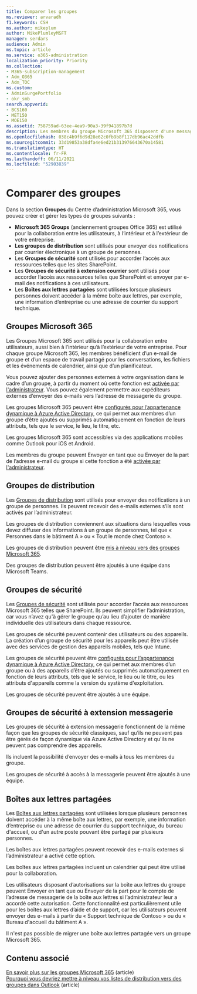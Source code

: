 ```yaml
---
title: Comparer les groupes
ms.reviewer: arvaradh
f1.keywords: CSH
ms.author: mikeplum
author: MikePlumleyMSFT
manager: serdars
audience: Admin
ms.topic: article
ms.service: o365-administration
localization_priority: Priority
ms.collection:
- M365-subscription-management
- Adm_O365
- Adm_TOC
ms.custom:
- AdminSurgePortfolio
- okr_smb
search.appverid:
- BCS160
- MET150
- MOE150
ms.assetid: 758759ad-63ee-4ea9-90a3-39f941897b7d
description: Les membres du groupe Microsoft 365 disposent d'une messagerie de groupe et d'un espace de travail partagé pour les conversations, les fichiers et les événements du calendrier, du flux et du planificateur.
ms.openlocfilehash: 038c4b9f6d9d28e62c0fb9b8f117db96ac42ddfb
ms.sourcegitcommit: 33d19853a38dfa4e6ed21b313976643670a14581
ms.translationtype: HT
ms.contentlocale: fr-FR
ms.lasthandoff: 06/11/2021
ms.locfileid: "52903839"
---
```

# <a name="compare-groups"></a>Comparer des groupes

Dans la section **Groupes** du Centre d’administration Microsoft 365, vous pouvez créer et gérer les types de groupes suivants : 

- **Microsoft 365 Groups** (anciennement groupes Office 365) est utilisé pour la collaboration entre les utilisateurs, à l’intérieur et à l’extérieur de votre entreprise.
- **Les groupes de distribution** sont utilisés pour envoyer des notifications par courrier électronique à un groupe de personnes.
- Les **Groupes de sécurité** sont utilisés pour accorder l’accès aux ressources telles que les sites SharePoint.
- Les **Groupes de sécurité à extension courrier** sont utilisés pour accorder l’accès aux ressources telles que SharePoint et envoyer par e-mail des notifications à ces utilisateurs.
- Les **Boîtes aux lettres partagées** sont utilisées lorsque plusieurs personnes doivent accéder à la même boîte aux lettres, par exemple, une information d’entreprise ou une adresse de courrier du support technique.

## <a name="microsoft-365-groups"></a>Groupes Microsoft 365

Les Groupes Microsoft 365 sont utilisés pour la collaboration entre utilisateurs, aussi bien à l’intérieur qu’à l’extérieur de votre entreprise. Pour chaque groupe Microsoft 365, les membres bénéficient d’un e-mail de groupe et d’un espace de travail partagé pour les conversations, les fichiers et les événements de calendrier, ainsi que d’un planificateur.

Vous pouvez ajouter des personnes externes à votre organisation dans le cadre d’un groupe, à partir du moment où cette fonction est [activée par l'administrateur](manage-guest-access-in-groups.md). Vous pouvez également permettre aux expéditeurs externes d’envoyer des e-mails vers l’adresse de messagerie du groupe.

Les groupes Microsoft 365 peuvent être [configurés pour l’appartenance dynamique à Azure Active Directory](/azure/active-directory/users-groups-roles/groups-change-type), ce qui permet aux membres d’un groupe d’être ajoutés ou supprimés automatiquement en fonction de leurs attributs, tels que le service, le lieu, le titre, etc.

Les groupes Microsoft 365 sont accessibles via des applications mobiles comme Outlook pour iOS et Android.

Les membres du groupe peuvent Envoyer en tant que ou Envoyer de la part de l’adresse e-mail du groupe si cette fonction a été [activée par l'administrateur](../../solutions/allow-members-to-send-as-or-send-on-behalf-of-group.md).

## <a name="distribution-groups"></a>Groupes de distribution

Les [Groupes de distribution](/exchange/recipients-in-exchange-online/manage-distribution-groups/manage-distribution-groups) sont utilisés pour envoyer des notifications à un groupe de personnes. Ils peuvent recevoir des e-mails externes s’ils sont activés par l’administrateur.

Les groupes de distribution conviennent aux situations dans lesquelles vous devez diffuser des informations à un groupe de personnes, tel que « Personnes dans le bâtiment A » ou « Tout le monde chez Contoso ».

Les groupes de distribution peuvent être [mis à niveau vers des groupes Microsoft 365](../manage/upgrade-distribution-lists.md).

Des groupes de distribution peuvent être ajoutés à une équipe dans Microsoft Teams.

## <a name="security-groups"></a>Groupes de sécurité

Les [Groupes de sécurité](../email/create-edit-or-delete-a-security-group.md) sont utilisés pour accorder l’accès aux ressources Microsoft 365 telles que SharePoint. Ils peuvent simplifier l’administration, car vous n’avez qu'à gérer le groupe qu’au lieu d’ajouter de manière individuelle des utilisateurs dans chaque ressource.

Les groupes de sécurité peuvent contenir des utilisateurs ou des appareils. La création d’un groupe de sécurité pour les appareils peut être utilisée avec des services de gestion des appareils mobiles, tels que Intune.

Les groupes de sécurité peuvent être [configurés pour l’appartenance dynamique à Azure Active Directory](/azure/active-directory/users-groups-roles/groups-change-type), ce qui permet aux membres d’un groupe ou à des appareils d’être ajoutés ou supprimés automatiquement en fonction de leurs attributs, tels que le service, le lieu ou le titre, ou les attributs d'appareils comme la version du système d'exploitation.

Les groupes de sécurité peuvent être ajoutés à une équipe.

## <a name="mail-enabled-security-groups"></a>Groupes de sécurité à extension messagerie

Les groupes de sécurité à extension messagerie fonctionnent de la même façon que les groupes de sécurité classiques, sauf qu’ils ne peuvent pas être gérés de façon dynamique via Azure Active Directory et qu'ils ne peuvent pas comprendre des appareils.

Ils incluent la possibilité d’envoyer des e-mails à tous les membres du groupe.

Les groupes de sécurité à accès à la messagerie peuvent être ajoutés à une équipe.

## <a name="shared-mailboxes"></a>Boîtes aux lettres partagées

Les [Boîtes aux lettres partagées](../email/create-a-shared-mailbox.md) sont utilisées lorsque plusieurs personnes doivent accéder à la même boîte aux lettres, par exemple, une information d’entreprise ou une adresse de courrier du support technique, du bureau d'accueil, ou d'un autre poste pouvant être partagé par plusieurs personnes.

Les boîtes aux lettres partagées peuvent recevoir des e-mails externes si l’administrateur a activé cette option.

Les boîtes aux lettres partagées incluent un calendrier qui peut être utilisé pour la collaboration.

Les utilisateurs disposant d’autorisations sur la boîte aux lettres du groupe peuvent Envoyer en tant que ou Envoyer de la part pour le compte de l’adresse de messagerie de la boîte aux lettres si l’administrateur leur a accordé cette autorisation. Cette fonctionnalité est particulièrement utile pour les boîtes aux lettres d’aide et de support, car les utilisateurs peuvent envoyer des e-mails à partir du « Support technique de Contoso » ou du « Bureau d'accueil du bâtiment A ».

Il n'est pas possible de migrer une boîte aux lettres partagée vers un groupe Microsoft 365. 

## <a name="related-content"></a>Contenu associé

[En savoir plus sur les groupes Microsoft 365](https://support.microsoft.com/office/b565caa1-5c40-40ef-9915-60fdb2d97fa2) (article)\
[Pourquoi vous devriez mettre à niveau vos listes de distribution vers des groupes dans Outlook](https://support.microsoft.com/office/7fb3d880-593b-4909-aafa-950dd50ce188) (article)

